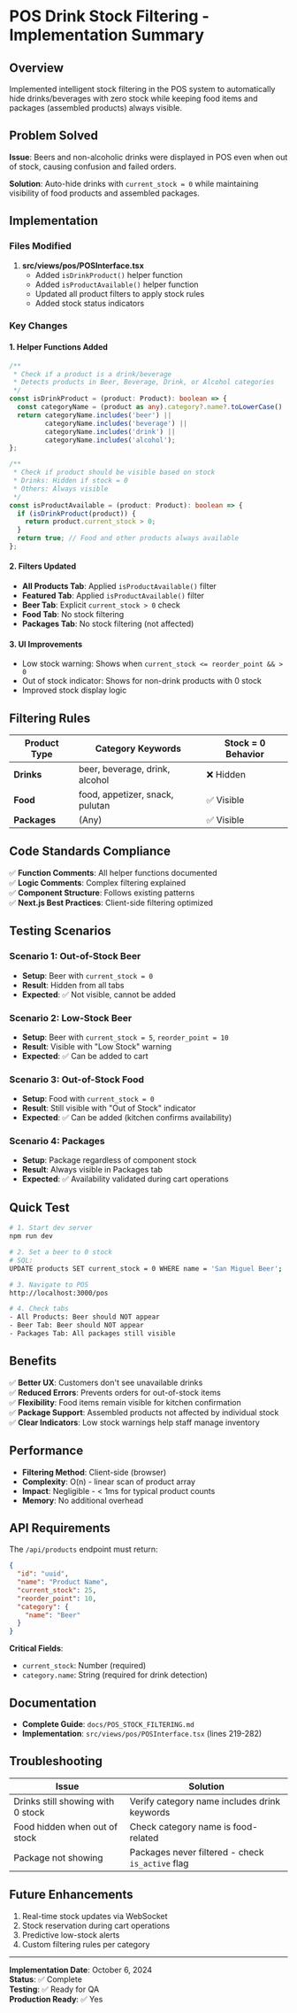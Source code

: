 # POS Drink Stock Filtering - Implementation Summary

## Overview

Implemented intelligent stock filtering in the POS system to automatically hide drinks/beverages with zero stock while keeping food items and packages (assembled products) always visible.

## Problem Solved

**Issue**: Beers and non-alcoholic drinks were displayed in POS even when out of stock, causing confusion and failed orders.

**Solution**: Auto-hide drinks with `current_stock = 0` while maintaining visibility of food products and assembled packages.

## Implementation

### Files Modified

1. **src/views/pos/POSInterface.tsx**
   - Added `isDrinkProduct()` helper function
   - Added `isProductAvailable()` helper function
   - Updated all product filters to apply stock rules
   - Added stock status indicators

### Key Changes

#### 1. Helper Functions Added

```typescript
/**
 * Check if a product is a drink/beverage
 * Detects products in Beer, Beverage, Drink, or Alcohol categories
 */
const isDrinkProduct = (product: Product): boolean => {
  const categoryName = (product as any).category?.name?.toLowerCase() || '';
  return categoryName.includes('beer') || 
         categoryName.includes('beverage') || 
         categoryName.includes('drink') ||
         categoryName.includes('alcohol');
};

/**
 * Check if product should be visible based on stock
 * Drinks: Hidden if stock = 0
 * Others: Always visible
 */
const isProductAvailable = (product: Product): boolean => {
  if (isDrinkProduct(product)) {
    return product.current_stock > 0;
  }
  return true; // Food and other products always available
};
```

#### 2. Filters Updated

- **All Products Tab**: Applied `isProductAvailable()` filter
- **Featured Tab**: Applied `isProductAvailable()` filter
- **Beer Tab**: Explicit `current_stock > 0` check
- **Food Tab**: No stock filtering
- **Packages Tab**: No stock filtering (not affected)

#### 3. UI Improvements

- Low stock warning: Shows when `current_stock <= reorder_point && > 0`
- Out of stock indicator: Shows for non-drink products with 0 stock
- Improved stock display logic

## Filtering Rules

| Product Type | Category Keywords | Stock = 0 Behavior |
|-------------|-------------------|-------------------|
| **Drinks** | beer, beverage, drink, alcohol | ❌ Hidden |
| **Food** | food, appetizer, snack, pulutan | ✅ Visible |
| **Packages** | (Any) | ✅ Visible |

## Code Standards Compliance

✅ **Function Comments**: All helper functions documented  
✅ **Logic Comments**: Complex filtering explained  
✅ **Component Structure**: Follows existing patterns  
✅ **Next.js Best Practices**: Client-side filtering optimized  

## Testing Scenarios

### Scenario 1: Out-of-Stock Beer
- **Setup**: Beer with `current_stock = 0`
- **Result**: Hidden from all tabs
- **Expected**: ✅ Not visible, cannot be added

### Scenario 2: Low-Stock Beer
- **Setup**: Beer with `current_stock = 5`, `reorder_point = 10`
- **Result**: Visible with "Low Stock" warning
- **Expected**: ✅ Can be added to cart

### Scenario 3: Out-of-Stock Food
- **Setup**: Food with `current_stock = 0`
- **Result**: Still visible with "Out of Stock" indicator
- **Expected**: ✅ Can be added (kitchen confirms availability)

### Scenario 4: Packages
- **Setup**: Package regardless of component stock
- **Result**: Always visible in Packages tab
- **Expected**: ✅ Availability validated during cart operations

## Quick Test

```bash
# 1. Start dev server
npm run dev

# 2. Set a beer to 0 stock
# SQL:
UPDATE products SET current_stock = 0 WHERE name = 'San Miguel Beer';

# 3. Navigate to POS
http://localhost:3000/pos

# 4. Check tabs
- All Products: Beer should NOT appear
- Beer Tab: Beer should NOT appear
- Packages Tab: All packages still visible
```

## Benefits

✅ **Better UX**: Customers don't see unavailable drinks  
✅ **Reduced Errors**: Prevents orders for out-of-stock items  
✅ **Flexibility**: Food items remain visible for kitchen confirmation  
✅ **Package Support**: Assembled products not affected by individual stock  
✅ **Clear Indicators**: Low stock warnings help staff manage inventory  

## Performance

- **Filtering Method**: Client-side (browser)
- **Complexity**: O(n) - linear scan of product array
- **Impact**: Negligible - < 1ms for typical product counts
- **Memory**: No additional overhead

## API Requirements

The `/api/products` endpoint must return:

```json
{
  "id": "uuid",
  "name": "Product Name",
  "current_stock": 25,
  "reorder_point": 10,
  "category": {
    "name": "Beer"
  }
}
```

**Critical Fields**:
- `current_stock`: Number (required)
- `category.name`: String (required for drink detection)

## Documentation

- **Complete Guide**: `docs/POS_STOCK_FILTERING.md`
- **Implementation**: `src/views/pos/POSInterface.tsx` (lines 219-282)

## Troubleshooting

| Issue | Solution |
|-------|----------|
| Drinks still showing with 0 stock | Verify category name includes drink keywords |
| Food hidden when out of stock | Check category name is food-related |
| Package not showing | Packages never filtered - check `is_active` flag |

## Future Enhancements

1. Real-time stock updates via WebSocket
2. Stock reservation during cart operations
3. Predictive low-stock alerts
4. Custom filtering rules per category

---

**Implementation Date**: October 6, 2024  
**Status**: ✅ Complete  
**Testing**: ✅ Ready for QA  
**Production Ready**: ✅ Yes
